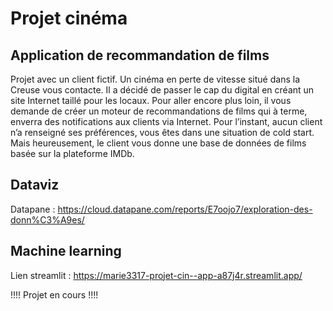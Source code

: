 # Projet cinéma
## Application de recommandation de films
Projet avec un client fictif.
Un cinéma en perte de vitesse situé dans la Creuse vous contacte. Il a décidé de passer le cap du digital en créant un site Internet taillé pour les locaux. 
Pour aller encore plus loin, il vous demande de créer un moteur de recommandations de films qui à terme, enverra des notifications aux clients via Internet.
Pour l’instant, aucun client n’a renseigné ses préférences, vous êtes dans une situation de cold start. Mais heureusement, le client vous donne une base de données de films basée sur la plateforme IMDb.

## Dataviz
Datapane : https://cloud.datapane.com/reports/E7oojo7/exploration-des-donn%C3%A9es/

## Machine learning
Lien streamlit : https://marie3317-projet-cin--app-a87j4r.streamlit.app/

!!!! Projet en cours !!!!

